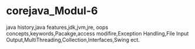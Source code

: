 # corejava_Modul-6
java history,java features,jdk,jvm,jre, oops concepts,keywords,Pacakge,access modifire,Exception Handling,File Input Output,MultiThreading,Collection,Interfaces,Swing ect.
